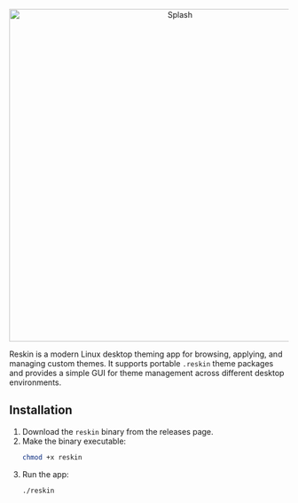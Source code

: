 <p align="center">
  <img src="https://raw.githubusercontent.com/iamnotmega/reskin/main/public/assets/splash.svg" alt="Splash" width="600"/>
</p>

Reskin is a modern Linux desktop theming app for browsing, applying, and managing custom themes. It supports portable `.reskin` theme packages and provides a simple GUI for theme management across different desktop environments.

## Installation

1. Download the `reskin` binary from the releases page.
2. Make the binary executable:
   ```bash
   chmod +x reskin
   ```
3. Run the app:
   ```bash
   ./reskin
   ```

